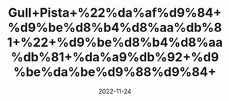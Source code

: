 ---
title: 'Gull+Pista+%22%da%af%d9%84+%d9%be%d8%b4%d8%aa%db%81+%22+%d9%be%d8%b4%d8%aa%db%81+%da%a9%db%92+%d9%be%da%be%d9%88%d9%84+'
date: '2022-11-24' 
metatag: '' 
inventory: '0' 
draft: false 
# meta description 
shortDescripton: 'Dried+Pistachio+Flower%22+Both+have+antioxidant+and+anti-inflammatory+traits.+They+can+lower+your+chances+for+cardiovascular+disease.'
description: 'Flower+%d9%be%da%be%d9%88%d9%84'
longdescription: ''
tags: ''
brand: ''
subCategory: ''
unit: '10 gm-Pk'
sellCount: '0'
featured: False
# product Price
price: '40.0'
# Product Short Description
shortDescription: 'Dried+Pistachio+Flower%22+Both+have+antioxidant+and+anti-inflammatory+traits.+They+can+lower+your+chances+for+cardiovascular+disease.'
productID: 'FEDB22D4-962C-ED11-9968-005056B3A416'
type: 'products'
category: 'Flower+%d9%be%da%be%d9%88%d9%84' 
thumnailproduct: 'https://eraconnect.blob.core.windows.net/product-images/aminsaddiquidawakhana/FEDB22D4-962C-ED11-9968-005056B3A416.webp' 
images:
  - image: 'https://eraconnect.blob.core.windows.net/product-images/aminsaddiquidawakhana/FEDB22D4-962C-ED11-9968-005056B3A416.webp'  
Variants:
---